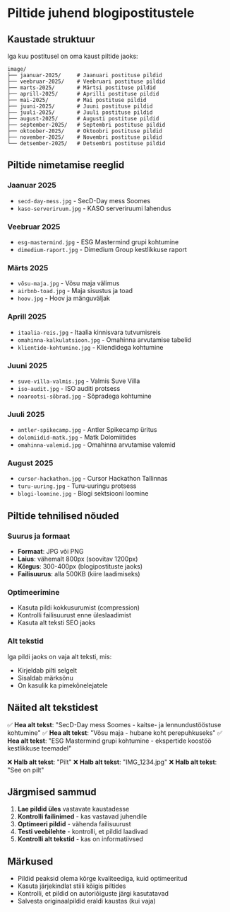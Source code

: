 # Piltide juhend blogipostitustele

## Kaustade struktuur

Iga kuu postitusel on oma kaust piltide jaoks:

```
image/
├── jaanuar-2025/     # Jaanuari postituse pildid
├── veebruar-2025/    # Veebruari postituse pildid
├── marts-2025/       # Märtsi postituse pildid
├── aprill-2025/      # Aprilli postituse pildid
├── mai-2025/         # Mai postituse pildid
├── juuni-2025/       # Juuni postituse pildid
├── juuli-2025/       # Juuli postituse pildid
├── august-2025/      # Augusti postituse pildid
├── september-2025/   # Septembri postituse pildid
├── oktoober-2025/    # Oktoobri postituse pildid
├── november-2025/    # Novembri postituse pildid
└── detsember-2025/   # Detsembri postituse pildid
```

## Piltide nimetamise reeglid

### Jaanuar 2025
- `secd-day-mess.jpg` - SecD-Day mess Soomes
- `kaso-serveriruum.jpg` - KASO serveriruumi lahendus

### Veebruar 2025
- `esg-mastermind.jpg` - ESG Mastermind grupi kohtumine
- `dimedium-raport.jpg` - Dimedium Group kestlikkuse raport

### Märts 2025
- `võsu-maja.jpg` - Võsu maja välimus
- `airbnb-toad.jpg` - Maja sisustus ja toad
- `hoov.jpg` - Hoov ja mänguväljak

### Aprill 2025
- `itaalia-reis.jpg` - Itaalia kinnisvara tutvumisreis
- `omahinna-kalkulatsioon.jpg` - Omahinna arvutamise tabelid
- `klientide-kohtumine.jpg` - Kliendidega kohtumine

### Juuni 2025
- `suve-villa-valmis.jpg` - Valmis Suve Villa
- `iso-audit.jpg` - ISO auditi protsess
- `noarootsi-sõbrad.jpg` - Sõpradega kohtumine

### Juuli 2025
- `antler-spikecamp.jpg` - Antler Spikecamp üritus
- `dolomiidid-matk.jpg` - Matk Dolomiitides
- `omahinna-valemid.jpg` - Omahinna arvutamise valemid

### August 2025
- `cursor-hackathon.jpg` - Cursor Hackathon Tallinnas
- `turu-uuring.jpg` - Turu-uuringu protsess
- `blogi-loomine.jpg` - Blogi sektsiooni loomine

## Piltide tehnilised nõuded

### Suurus ja formaat
- **Formaat**: JPG või PNG
- **Laius**: vähemalt 800px (soovitav 1200px)
- **Kõrgus**: 300-400px (blogipostituste jaoks)
- **Failisuurus**: alla 500KB (kiire laadimiseks)

### Optimeerimine
- Kasuta pildi kokkusurumist (compression)
- Kontrolli failisuurust enne üleslaadimist
- Kasuta alt teksti SEO jaoks

### Alt tekstid
Iga pildi jaoks on vaja alt teksti, mis:
- Kirjeldab pilti selgelt
- Sisaldab märksõnu
- On kasulik ka pimekõnelejatele

## Näited alt tekstidest

✅ **Hea alt tekst**: "SecD-Day mess Soomes - kaitse- ja lennundustööstuse kohtumine"
✅ **Hea alt tekst**: "Võsu maja - hubane koht perepuhkuseks"
✅ **Hea alt tekst**: "ESG Mastermind grupi kohtumine - ekspertide koostöö kestlikkuse teemadel"

❌ **Halb alt tekst**: "Pilt"
❌ **Halb alt tekst**: "IMG_1234.jpg"
❌ **Halb alt tekst**: "See on pilt"

## Järgmised sammud

1. **Lae pildid üles** vastavate kaustadesse
2. **Kontrolli failinimed** - kas vastavad juhendile
3. **Optimeeri pildid** - vähenda failisuurust
4. **Testi veebilehte** - kontrolli, et pildid laadivad
5. **Kontrolli alt tekstid** - kas on informatiivsed

## Märkused

- Pildid peaksid olema kõrge kvaliteediga, kuid optimeeritud
- Kasuta järjekindlat stiili kõigis piltides
- Kontrolli, et pildid on autoriõiguste järgi kasutatavad
- Salvesta originaalpildid eraldi kaustas (kui vaja)





